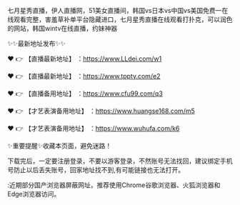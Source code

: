 七月星秀直播，伊人直播网，51美女直播间，韩国vs日本vs中国vs美国免费一在线观看完整，害羞草补单平台隐藏进口，七月星秀直播在线观看打扑克，可以润色的网站，韩国wintv在线直播，约妹神器

✨✨最新地址发布✨✨

❤️ 👉 【直播最新地址】 ：https://www.LLdei.com/w1

❤️ 👉 【直播最新地址】 ：https://www.tppty.com/e2

❤️ 👉 【直播备用地址】 ：https://www.cfu99.com/q3

❤️ 👉 【才艺表演备用地址】 ：https://www.huangse168.com/m5

❤️ 👉 【才艺表演备用地址】 ：https://www.wuhufa.com/k6

✨重要提醒✨收藏本页面，避免迷路！

下载完后，一定要注册登录，不要以游客登录，不然账号无法找回，建议绑定手机号防止以后丢失账号，回家地址找不到,有可能链接也无法打开。

:近期部分国产浏览器屏蔽网址，推荐使用Chrome谷歌浏览器、火狐浏览器和Edge浏览器访问。
